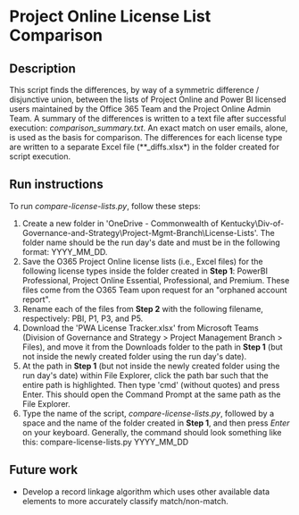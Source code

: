 # Project Online License List Comparison
## Description
This script finds the differences, by way of a symmetric difference / disjunctive union, between the lists of Project Online and Power BI licensed users maintained by the Office 365 Team and the Project Online Admin Team. A summary of the differences is written to a text file after successful execution: *comparison_summary.txt*. An exact match on user emails, alone, is used as the basis for comparison. The differences for each license type are written to a separate Excel file (**_diffs.xlsx*) in the folder created for script execution. 

## Run instructions
To run *compare-license-lists.py*, follow these steps:
1. Create a new folder in 'OneDrive - Commonwealth of Kentucky\Div-of-Governance-and-Strategy\Project-Mgmt-Branch\License-Lists\'. The folder name should be the run day's date and must be in the following format: YYYY_MM_DD.
2. Save the O365 Project Online license lists (i.e., Excel files) for the following license types inside the folder created in **Step 1**: PowerBI Professional, Project Online Essential, Professional, and Premium. These files come from the O365 Team upon request for an "orphaned account report".
3. Rename each of the files from **Step 2** with the following filename, respectively: PBI, P1, P3, and P5.
4. Download the 'PWA License Tracker.xlsx' from Microsoft Teams (Division of Governance and Strategy > Project Management Branch > Files), and move it from the Downloads folder to the path in **Step 1** (but not inside the newly created folder using the run day's date).
5. At the path in **Step 1** (but not inside the newly created folder using the run day's date) within File Explorer, click the path bar such that the entire path is highlighted. Then type 'cmd' (without quotes) and press Enter. This should open the Command Prompt at the same path as the File Explorer.
6. Type the name of the script, *compare-license-lists.py*, followed by a space and the name of the folder created in **Step 1**, and then press *Enter* on your keyboard. Generally, the command should look something like this: compare-license-lists.py YYYY_MM_DD

## Future work
* Develop a record linkage algorithm which uses other available data elements to more accurately classify match/non-match.
